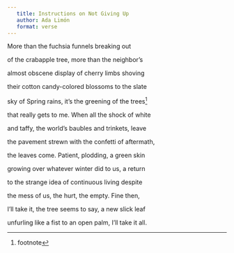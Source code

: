 ```yaml
---
   title: Instructions on Not Giving Up
   author: Ada Limón
   format: verse
---
```


More than the fuchsia funnels breaking out

of the crabapple tree, more than the neighbor’s

almost obscene display of cherry limbs shoving

their cotton candy-colored blossoms to the slate

sky of Spring rains, it’s the greening of the trees[^1]

that really gets to me. When all the shock of white

and taffy, the world’s baubles and trinkets, leave

the pavement strewn with the confetti of aftermath,

the leaves come. Patient, plodding, a green skin

growing over whatever winter did to us, a return

to the strange idea of continuous living despite

the mess of us, the hurt, the empty. Fine then,

I’ll take it, the tree seems to say, a new slick leaf

unfurling like a fist to an open palm, I’ll take it all.


[^1]: footnote
